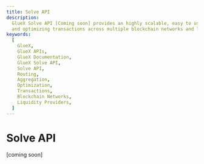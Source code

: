 ```yaml
---
title: Solve API
description:
  GlueX Solve API [Coming soon] provides an highly scalable, easy to use and efficient solution for routing, aggregating
  and optimizing transactions across multiple blockchain networks and liquidity providers
keywords:
  [
    GlueX,
    GlueX APIs,
    GlueX Documentation,
    GlueX Solve API,
    Solve API,
    Routing,
    Aggregation,
    Optimization,
    Transactions,
    Blockchain Networks,
    Liquidity Providers,
  ]
---
```

<head>
    <!-- Meta -->
    <meta charset="UTF-8"/>
    <meta name="viewport" content="width=device-width, initial-scale=1.0"/>
    <meta name="description" content="GlueX Solve API [Coming soon] provides an highly scalable, easy to use and efficient solution for routing, aggregating and optimizing transactions across multiple blockchain networks and liquidity providers" />
    <meta name="keywords" content="GlueX, GlueX APIs, GlueX Documentation, GlueX Solve API, Solve API, Routing, Aggregation, Optimization, Transactions, Blockchain Networks, Liquidity Providers," />
    <meta name="author" content="GlueX Protocol" />
    <!-- Open Graph -->
    <meta property="og:title" content="Solve API | GlueX Protocol" />
    <meta property="og:description" content="GlueX Solve API [Coming soon] provides an highly scalable, easy to use and efficient solution for routing, aggregating and optimizing transactions across multiple blockchain networks and liquidity providers" />
    <meta property="og:image" content="https://docs.gluex.xyz/banner.jpg" />
    <meta property="og:url" content="https://docs.gluex.xyz/gluex-apis/solve-api/" />
    <meta property="og:type" content="website" />
    <!-- Twitter -->
    <meta name="twitter:title" content="Solve API | GlueX Protocol" />
    <meta name="twitter:url" content="https://docs.gluex.xyz/gluex-apis/solve-api/" />
    <meta name="twitter:description" content="GlueX Solve API [Coming soon] provides an highly scalable, easy to use and efficient solution for routing, aggregating and optimizing transactions across multiple blockchain networks and liquidity providers" />
    <meta name="twitter:image" content="https://docs.gluex.xyz/banner.jpg" />
    <meta name="twitter:card" content="https://docs.gluex.xyz/banner.jpg" />
</head>

# Solve API

[coming soon]
